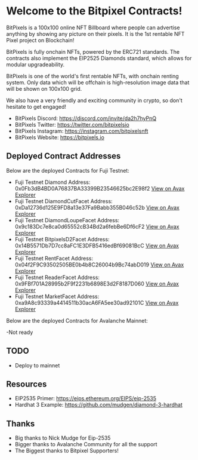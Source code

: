 # Welcome to the Bitpixel Contracts!

BitPixels is a 100x100 online NFT Billboard where people can advertise anything by showing any picture on their pixels. It is the 1st rentable NFT Pixel project on Blockchain!

BitPixels is fully onchain NFTs, powered by the ERC721 standards. The contracts also implement the EIP2525 Diamonds standard, which allows for modular upgradeability. 

BitPixels is one of the world's first rentable NFTs, with onchain renting system. Only data which will be offchain is high-resolution image data that will be shown on 100x100 grid. 

We also have a very friendly and exciting community in crypto, so don't hesitate to get engaged!

* BitPixels Discord: https://discord.com/invite/da2h7hyPnQ
* BitPixels Twitter: https://twitter.com/bitpixelsio
* BitPixels Instagram: https://instagram.com/bitpixelsnft
* BitPixels Website: https://bitpixels.io

## Deployed Contract Addresses

Below are the deployed Contracts for Fuji Testnet:

* Fuji Testnet Diamond Address: 0x0Fb3dB4BD0A76837BA33399B23546625bc2E98f2 <a href="https://cchain.explorer.avax-test.network/address/0x0Fb3dB4BD0A76837BA33399B23546625bc2E98f2/contracts">View on Avax Explorer </a>
* Fuji Testnet DiamondCutFacet Address: 0xDa12736d125E9FD8a13e37Fa9Babb355B046c52b <a href="https://cchain.explorer.avax-test.network/address/0xDa12736d125E9FD8a13e37Fa9Babb355B046c52b/contracts">View on Avax Explorer </a>
* Fuji Testnet DiamondLoupeFacet Address: 0x9c183Dc7e8ca0d65552cB34Bd2a6febBe6Df6cF2 <a href="https://cchain.explorer.avax-test.network/address/0x9c183Dc7e8ca0d65552cB34Bd2a6febBe6Df6cF2/contracts">View on Avax Explorer </a>
* Fuji Testnet BitpixelsD2Facet Address: 0x14B5571Db7D7cc8aFC1E3DFB5416edBf69081BcC <a href="https://cchain.explorer.avax-test.network/address/0x14B5571Db7D7cc8aFC1E3DFB5416edBf69081BcC/contracts">View on Avax Explorer </a>
* Fuji Testnet RentFacet Address: 0x04f2F9C93502505BE0b4b8C26004b9Bc74abD019 <a href="https://cchain.explorer.avax-test.network/address/0x04f2F9C93502505BE0b4b8C26004b9Bc74abD019/contracts">View on Avax Explorer </a>
* Fuji Testnet ReaderFacet Address: 0x9FBf701A28995b2F9f2231b6898E3d2F8187D060 <a href="https://cchain.explorer.avax-test.network/address/0x9FBf701A28995b2F9f2231b6898E3d2F8187D060/contracts">View on Avax Explorer </a>
* Fuji Testnet MarketFacet Address: 0xa9A8c93339a4414511b30acA6FA5ee30ad92101C <a href="https://cchain.explorer.avax-test.network/address/0xa9A8c93339a4414511b30acA6FA5ee30ad92101C/contracts">View on Avax Explorer </a>

Below are the deployed Contracts for Avalanche Mainnet:

-Not ready

## TODO
* Deploy to mainnet

## Resources

* EIP2535 Primer: https://eips.ethereum.org/EIPS/eip-2535
* Hardhat 3 Example: https://github.com/mudgen/diamond-3-hardhat

## Thanks

* Big thanks to Nick Mudge for Eip-2535
* Bigger thanks to Avalanche Community for all the support
* The Biggest thanks to Bitpixel Supporters!
